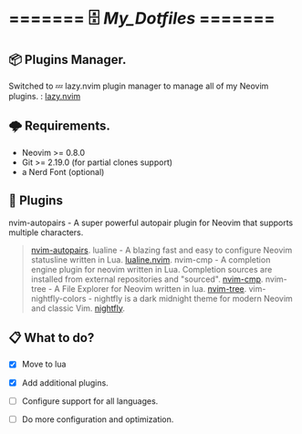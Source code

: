 # ======= 🗄️  _My_Dotfiles_ ======= 

## 📦 Plugins Manager.
Switched to 💤 lazy.nvim plugin manager to manage all of my Neovim plugins.
: [lazy.nvim](https://github.com/folke/lazy.nvim)

## 🌩️ Requirements.

- Neovim >= 0.8.0 
- Git >= 2.19.0 (for partial clones support)
- a Nerd Font (optional)

## 🔌 Plugins

nvim-autopairs - A super powerful autopair plugin for Neovim that supports multiple characters.
> [nvim-autopairs](https://github.com/windwp/nvim-autopairs).
lualine - A blazing fast and easy to configure Neovim statusline written in Lua.
> [lualine.nvim](https://github.com/nvim-lualine/lualine.nvim).
nvim-cmp - A completion engine plugin for neovim written in Lua. Completion sources are installed from external repositories and "sourced".
> [nvim-cmp](https://github.com/hrsh7th/nvim-cmp).
nvim-tree - A File Explorer for Neovim written in lua.
> [nvim-tree](https://github.com/nvim-tree/nvim-tree.lua).
vim-nightfly-colors - nightfly is a dark midnight theme for modern Neovim and classic Vim.
> [nightfly](https://github.com/bluz71/vim-nightfly-colors).


## 📋 What to do?

- [x] Move to lua
- [x] Add additional plugins.
- [ ] Configure support for all languages.
- [ ] Do more configuration and optimization.

